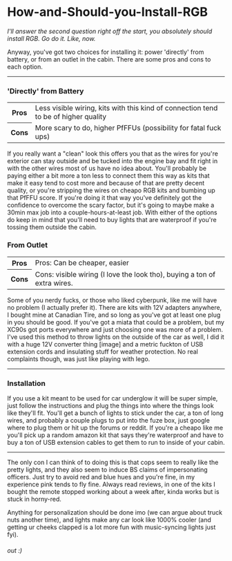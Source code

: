 # How-and-Should-you-Install-RGB
*I'll answer the second question right off the start, you absolutely should install RGB. Go do it. Like, now.*

Anyway, you've got two choices for installing it: power 'directly' from battery, or from an outlet in the cabin. There are some pros and cons to each option. 

---

### 'Directly' from Battery
<table>
    <tr>
        <th>Pros</th>
        <td>Less visible wiring, kits with this kind of connection tend to be of higher quality</td>
    </tr>
    <tr>
        <th>Cons</th>
        <td>More scary to do, higher PfFFUs (possibility for fatal fuck ups)</td>
    </tr>
</table>

If you really want a "clean" look this offers you that as the wires for you're exterior can stay outside and be tucked into the engine bay and fit right in with the other wires most of us have no idea about. You'll probably be paying either a bit more a ton less to connect them this way as kits that make it easy tend to cost more and because of that are pretty decent quality, or you're stripping the wires on cheapo RGB kits and bumbing up that PfFFU score. If you're doing it that way you've definitely got the confidence to overcome the scary factor, but it's going to maybe make a 30min max job into a couple-hours-at-least job. With either of the options do keep in mind that you'll need to buy lights that are waterproof if you're tossing them outside the cabin.

### From Outlet
<table>
    <tr>
        <th>Pros</th>
        <td>Pros: Can be cheaper, easier</td>
    </tr>
    <tr>
        <th>Cons</th>
        <td>Cons: visible wiring (I love the look tho), buying a ton of extra wires.</td>
    </tr>
</table>
Some of you nerdy fucks, or those who liked cyberpunk, like me will have no problem (I actually prefer it). There are kits with 12V adapters anywhere, I bought mine at Canadian Tire, and so long as you've got at least one plug in you should be good. If you've got a miata that could be a problem, but my XC90s got ports everywhere and just choosing one was more of a problem. I've used this method to throw lights on the outside of the car as well, I did it with a huge 12V converter thing [image] and a metric fuckton of USB extension cords and insulating stuff for weather protection. No real complaints though, was just like playing with lego.

---

### Installation
If you use a kit meant to be used for car underglow it will be super simple, just follow the instructions and plug the things into where the things look like they'll fit. You'll get a bunch of lights to stick under the car, a ton of long wires, and probably a couple plugs to put into the fuze box, just google where to plug them or hit up the forums or reddit. If you're a cheapo like me you'll pick up a random amazon kit that says they're waterproof and have to buy a ton of USB extension cables to get them to run to inside of your cabin. 

---

The only con I can think of to doing this is that cops seem to really like the pretty lights, and they also seem to induce BS claims of impersonating officers. Just try to avoid red and blue hues and you're fine, in my experience pink tends to fly fine. Always read reviews, in one of the kits I bought the remote stopped working about a week after, kinda works but is stuck in horny-red.

Anything for personalization should be done imo (we can argue about truck nuts another time), and lights make any car look like 1000% cooler (and getting ur cheeks clapped is a lot more fun with music-syncing lights just fyi). 

######  out :)
